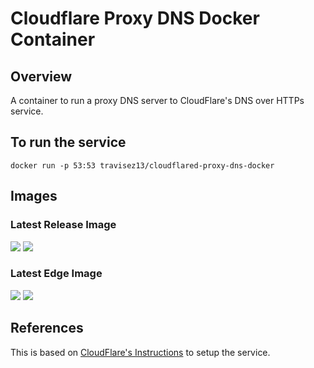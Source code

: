 # Cloudflare Proxy DNS Docker Container

## Overview

A container to run a proxy DNS server to CloudFlare's DNS over HTTPs service.

## To run the service

```
docker run -p 53:53 travisez13/cloudflared-proxy-dns-docker
```

## Images

### Latest Release Image

[![](https://images.microbadger.com/badges/version/travisez13/cloudflared-proxy-dns-docker.svg)](https://microbadger.com/images/travisez13/cloudflared-proxy-dns-docker "Get your own version badge on microbadger.com")
[![](https://images.microbadger.com/badges/image/travisez13/cloudflared-proxy-dns-docker.svg)](https://microbadger.com/images/travisez13/cloudflared-proxy-dns-docker "Get your own image badge on microbadger.com")

### Latest Edge Image

[![](https://images.microbadger.com/badges/image/travisez13/cloudflared-proxy-dns-docker:edge.svg)](https://microbadger.com/images/travisez13/cloudflared-proxy-dns-docker:release-v1.0-preview.1.2 "Get your own image badge on microbadger.com")
[![](https://images.microbadger.com/badges/version/travisez13/cloudflared-proxy-dns-docker:edge.svg)](https://microbadger.com/images/travisez13/cloudflared-proxy-dns-docker:release-v1.0-preview.1.2 "Get your own version badge on microbadger.com")

## References

This is based on [CloudFlare's Instructions](https://developers.cloudflare.com/1.1.1.1/dns-over-https/cloudflared-proxy/) to setup the service.
